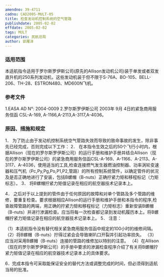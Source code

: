```yaml
---
amendno: 39-4711
cadno: CAD2005-MULT-05
title: 检查发动机控制系统的空气管路
publishdate: 2005-02-02
effdate: 2005-02-02
tags: MULT
categories: 民航总局
author: 郭雁泽
---
```


### 适用范围 
本适航指令适用于罗尔斯罗伊斯公司(原先的Allison发动机公司)装于单发或者双发直升机的250系列发动机，这些发动机装于但不限于S-76A、BO-105、BELL-206、TH-28、ESTRON480、MD600N飞机。

### 参考文件
1.EASA AD N°: 2004-0009 
2.罗尔斯罗伊斯公司 2003年 9月 4日的紧急商用服务信函 CSL-A-169, A-1166,A-2113,A-3117,A-4036。

### 原因、措施和规定 
1．
为了防止由于发动机控制系统空气管路失效而导致的致命事故的发生，除非事先已经完成，否则完成以下工作： 
2．
在本指令生效之后的50个飞行小时内，根据Allison（现在的罗尔斯罗伊斯公司）的运行手册和维护手册并结合Allison（现在的罗尔斯罗伊斯公司）的紧急商用服务信函CSL-A-169、A-1166、A-2113、A-3117、A-4036，使用适当的工具,检查连接燃气发生器燃油控制器、功率涡轮变速器和压气机（Pc,Py,Pg,Po,P1,P2,管路）的所有控制系统管件，以确定管件的状况及是否正确地进行了安装，包括B螺帽（B-nuts）正确拧紧力矩和移程标记（力矩标志）。 
3．
将B螺帽拧紧力矩值记录在相应的航空器技术记录本上。 

     
4．
之后对于以上提到的管件由于任何原因的故障和对单个管路及多个管路的维修，要重复检查。要求根据相应Allison的运行手册和维护手册和本指令的程序,检查故障管路的两端，用正确的拧紧力矩和移程标记（力矩标志）重新安装B螺帽（B-nuts）并进行渗漏检查。应当将每一次检查都记录到发动机履历本上。将B螺帽拧紧力矩值记录在相应的航空器技术记录本上。 
5．
注意： 

   （1）本适航指令没有替代相关紧急商用服务信函中规定的100小时的维修间隔。 
   （2）将B螺帽（B-nuts）拧得过紧会会导致喇叭口开裂并引起功率损失。 
   （3）应当对采用B螺帽（B-nuts）连接的管路的维修加以特别的注意。 
   （4）在Allison（现在的罗尔斯罗伊斯公司）的手册中要求的渗漏检查程序介绍了有关将B螺帽拧紧力矩值记录在相应的航空器技术记录本上的具体要求。

6．完成本指令可采取能保证安全的替代方法或调整完成的时间，但必须得到适航当局的批准。 
